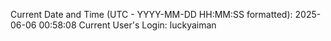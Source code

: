 Current Date and Time (UTC - YYYY-MM-DD HH:MM:SS formatted): 2025-06-06 00:58:08
Current User's Login: luckyaiman
